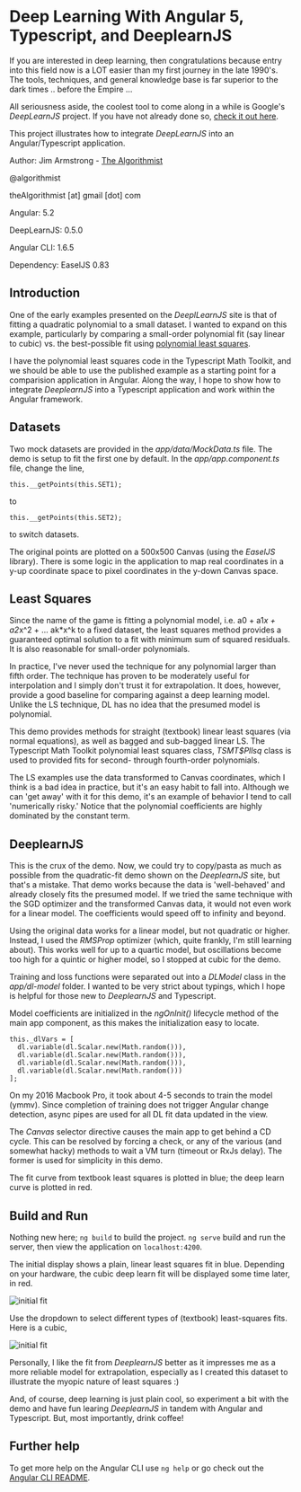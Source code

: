# Deep Learning With Angular 5, Typescript, and DeeplearnJS

If you are interested in deep learning, then congratulations because entry into this field now is a LOT easier than my first journey in the late 1990's.  The tools, techniques, and general knowledge base is far superior to the dark times .. before the Empire ...

All seriousness aside, the coolest tool to come along in a while is Google's _DeepLearnJS_ project.  If you have not already done so, [check it out here].

This project illustrates how to integrate _DeepLearnJS_ into an Angular/Typescript application.


Author:  Jim Armstrong - [The Algorithmist]

@algorithmist

theAlgorithmist [at] gmail [dot] com

Angular: 5.2

DeepLearnJS: 0.5.0

Angular CLI: 1.6.5

Dependency: EaselJS 0.83


## Introduction

One of the early examples presented on the _DeeplLearnJS_ site is that of fitting a quadratic polynomial to a small dataset.  I wanted to expand on this example, particularly by comparing a small-order polynomial fit (say linear to cubic) vs. the best-possible fit using [polynomial least squares].

I have the polynomial least squares code in the Typescript Math Toolkit, and we should be able to use the published example as a starting point for a comparision application in Angular.  Along the way, I hope to show how to integrate _DeeplearnJS_ into a Typescript application and work within the Angular framework.


## Datasets

Two mock datasets are provided in the _app/data/MockData.ts_ file.  The demo is setup to fit the first one by default.  In the _app/app.component.ts_ file, change the line,

```
this.__getPoints(this.SET1);
```   

to

```
this.__getPoints(this.SET2);
``` 

to switch datasets.

The original points are plotted on a 500x500 Canvas (using the _EaselJS_ library).  There is some logic in the application to map real coordinates in a y-up coordinate space to pixel coordinates in the y-down Canvas space.


## Least Squares

Since the name of the game is fitting a polynomial model, i.e. a0 + a1*x + a2*x^2 + ... ak*x^k to a fixed dataset, the least squares method provides a guaranteed optimal solution to a fit with minimum sum of squared residuals.  It is also reasonable for small-order polynomials.

In practice, I've never used the technique for any polynomial larger than fifth order.  The technique has proven to be moderately useful for interpolation and I simply don't trust it for extrapolation.  It does, however, provide a good baseline for comparing against a deep learning model.  Unlike the LS technique, DL has no idea that the presumed model is polynomial.

This demo provides methods for straight (textbook) linear least squares (via normal equations), as well as bagged and sub-bagged linear LS.  The Typescript Math Toolkit polynomial least squares class, _TSMT$Pllsq_ class is used to provided fits for second- through fourth-order polynomials.

The LS examples use the data transformed to Canvas coordinates, which I think is a bad idea in practice, but it's an easy habit to fall into.  Although we can 'get away' with it for this demo, it's an example of behavior I tend to call 'numerically risky.'  Notice that the polynomial coefficients are highly dominated by the constant term.


## DeeplearnJS

This is the crux of the demo.  Now, we could try to copy/pasta as much as possible from the quadratic-fit demo shown on the _DeeplearnJS_ site, but that's a mistake.  That demo works because the data is 'well-behaved' and already closely fits the presumed model.  If we tried the same technique with the SGD optimizer and the transformed Canvas data, it would not even work for a linear model.  The coefficients would speed off to infinity and beyond.

Using the original data works for a linear model, but not quadratic or higher.  Instead, I used the _RMSProp_ optimizer (which, quite frankly, I'm still learning about).  This works well for up to a quartic model, but oscillations become too high for a quintic or higher model, so I stopped at cubic for the demo.

Training and loss functions were separated out into a _DLModel_ class in the _app/dl-model_ folder.  I wanted to be very strict about typings, which I hope is helpful for those new to _DeeplearnJS_ and Typescript.

Model coefficients are initialized in the _ngOnInit()_ lifecycle method of the main app component, as this makes the initialization easy to locate.

```
this._dlVars = [
  dl.variable(dl.Scalar.new(Math.random())),
  dl.variable(dl.Scalar.new(Math.random())),
  dl.variable(dl.Scalar.new(Math.random())),
  dl.variable(dl.Scalar.new(Math.random()))
];
```

On my 2016 Macbook Pro, it took about 4-5 seconds to train the model (ymmv).  Since completion of training does not trigger Angular change detection, async pipes are used for all DL fit data updated in the view.  

The _Canvas_ selector directive causes the main app to get behind a CD cycle.  This can be resolved by forcing a check, or any of the various (and somewhat hacky) methods to wait a VM turn (timeout or RxJs delay).  The former is used for simplicity in this demo.

The fit curve from textbook least squares is plotted in blue; the deep learn curve is plotted in red.


## Build and Run

Nothing new here; `ng build` to build the project. `ng serve` build and run the server, then view the application on `localhost:4200`.

The initial display shows a plain, linear least squares fit in blue.  Depending on your hardware, the cubic deep learn fit will be displayed some time later, in red.  

![initial fit](images/dl-1.png?raw=true)

Use the dropdown to select different types of (textbook) least-squares fits.  Here is a cubic,

![initial fit](images/dl-2.png?raw=true)

Personally, I like the fit from _DeeplearnJS_ better as it impresses me as a more reliable model for extrapolation, especially as I created this dataset to illustrate the myopic nature of least squares :)

And, of course, deep learning is just plain cool, so experiment a bit with the demo and have fun learing _DeeplearnJS_ in tandem with Angular and Typescript.  But, most importantly, drink coffee!


## Further help

To get more help on the Angular CLI use `ng help` or go check out the [Angular CLI README](https://github.com/angular/angular-cli/blob/master/README.md).

[The Algorithmist]: <http://algorithmist.net>

[check it out here]: <https://deeplearnjs.org/index.html>

[polynomial least squares]: <http://mathworld.wolfram.com/LeastSquaresFittingPolynomial.html>
